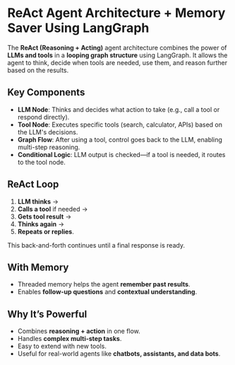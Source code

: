 # ReAct Agent Architecture + Memory Saver Using LangGraph

The **ReAct (Reasoning + Acting)** agent architecture combines the power of **LLMs and tools** in a **looping graph structure** using LangGraph. It allows the agent to think, decide when tools are needed, use them, and reason further based on the results.

## Key Components

* **LLM Node**: Thinks and decides what action to take (e.g., call a tool or respond directly).
* **Tool Node**: Executes specific tools (search, calculator, APIs) based on the LLM's decisions.
* **Graph Flow**: After using a tool, control goes back to the LLM, enabling multi-step reasoning.
* **Conditional Logic**: LLM output is checked—if a tool is needed, it routes to the tool node.

## ReAct Loop

1. **LLM thinks** →
2. **Calls a tool** if needed →
3. **Gets tool result** →
4. **Thinks again** →
5. **Repeats or replies**.

This back-and-forth continues until a final response is ready.

## With Memory

* Threaded memory helps the agent **remember past results**.
* Enables **follow-up questions** and **contextual understanding**.

##  Why It’s Powerful

* Combines **reasoning + action** in one flow.
* Handles **complex multi-step tasks**.
* Easy to extend with new tools.
* Useful for real-world agents like **chatbots, assistants, and data bots**.
